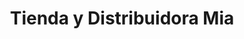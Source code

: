 ---
title: "Tienda y Distribuidora Mia"
url: /heredia/tienda-y-distribuidora-mia/
shop: Allgemein
---